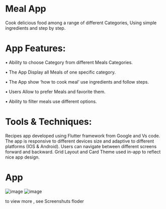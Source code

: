 # Meal App 

Cook delicious food among a range of different Categories, 
Using simple ingredients and step by step.


# App Features:
•	Ability to choose Category from different Meals Categories.

•	The App Display all Meals of one specific category.

•	The App show ‘how to cook meal’ use ingredients and follow steps.

•	Users Allow to prefer Meals and favorite them.

•	Ability to filter meals use different options.


# Tools & Techniques:
Recipes app developed using Flutter framework from Google and Vs code. The app is responsive to different devices size and adaptive to different platforms (IOS & Android). Users can navigate between different screens forward and backward. Grid Layout and Card Theme used in-app to reflect nice app design.



# App

![image](https://user-images.githubusercontent.com/24944117/107858830-4be58b00-6e47-11eb-8c5c-f9c1d9ee0785.png)   ![image](https://user-images.githubusercontent.com/24944117/107858834-50aa3f00-6e47-11eb-915b-3e62bbde39f0.png)    


to view more , see Screenshuts floder
